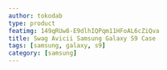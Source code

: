 ```yaml
---
author: tokodab
type: product
featimg: 149qRUw8-E9dlhIQPqm11HFoAL6cZiQva
title: Swag Avicii Samsung Galaxy S9 Case
tags: [samsung, galaxy, s9]
category: [samsung]
---
```

